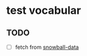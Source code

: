 # test vocabular

## TODO

 - [ ] fetch from [snowball-data](https://github.com/snowballstem/snowball-data)
